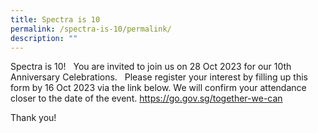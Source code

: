 ```yaml
---
title: Spectra is 10
permalink: /spectra-is-10/permalink/
description: ""
---
```

Spectra is 10!
 
You are invited to join us on 28 Oct 2023 for our 10th Anniversary Celebrations.
 
Please register your interest by filling up this form by 16 Oct 2023 via the link below. We will confirm your attendance closer to the date of the event.
https://go.gov.sg/together-we-can
 

Thank you!